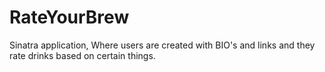 # RateYourBrew
Sinatra application, Where users are created with BIO's and links and they rate drinks based on certain things. 
